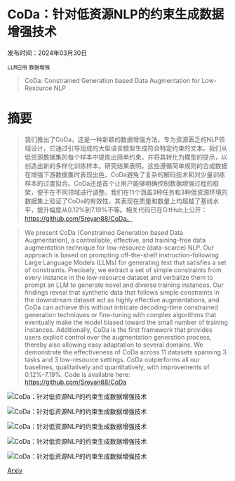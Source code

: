 # CoDa：针对低资源NLP的约束生成数据增强技术

发布时间：2024年03月30日

`LLM应用` `数据增强`

> CoDa: Constrained Generation based Data Augmentation for Low-Resource NLP

# 摘要

> 我们推出了CoDa，这是一种新颖的数据增强方法，专为资源匮乏的NLP领域设计，它通过引导现成的大型语言模型生成符合特定约束的文本。我们从低资源数据集的每个样本中提炼出简单约束，并将其转化为模型的提示，以创造出新的多样化训练样本。研究结果表明，这些遵循简单规则的合成数据在增强下游数据集时表现出色，CoDa避免了复杂的解码技术和对少量训练样本的过度拟合。CoDa还是首个让用户能够明确控制数据增强过程的框架，便于在不同领域进行调整。我们在11个涵盖3种任务和3种低资源环境的数据集上验证了CoDa的有效性，其表现在质量和数量上均超越了基线水平，提升幅度从0.12%到7.19%不等。相关代码已在GitHub上公开：https://github.com/Sreyan88/CoDa。

> We present CoDa (Constrained Generation based Data Augmentation), a controllable, effective, and training-free data augmentation technique for low-resource (data-scarce) NLP. Our approach is based on prompting off-the-shelf instruction-following Large Language Models (LLMs) for generating text that satisfies a set of constraints. Precisely, we extract a set of simple constraints from every instance in the low-resource dataset and verbalize them to prompt an LLM to generate novel and diverse training instances. Our findings reveal that synthetic data that follows simple constraints in the downstream dataset act as highly effective augmentations, and CoDa can achieve this without intricate decoding-time constrained generation techniques or fine-tuning with complex algorithms that eventually make the model biased toward the small number of training instances. Additionally, CoDa is the first framework that provides users explicit control over the augmentation generation process, thereby also allowing easy adaptation to several domains. We demonstrate the effectiveness of CoDa across 11 datasets spanning 3 tasks and 3 low-resource settings. CoDa outperforms all our baselines, qualitatively and quantitatively, with improvements of 0.12%-7.19%. Code is available here: https://github.com/Sreyan88/CoDa

![CoDa：针对低资源NLP的约束生成数据增强技术](../../../paper_images/2404.00415/x1.png)

![CoDa：针对低资源NLP的约束生成数据增强技术](../../../paper_images/2404.00415/x2.png)

![CoDa：针对低资源NLP的约束生成数据增强技术](../../../paper_images/2404.00415/x3.png)

![CoDa：针对低资源NLP的约束生成数据增强技术](../../../paper_images/2404.00415/x4.png)

![CoDa：针对低资源NLP的约束生成数据增强技术](../../../paper_images/2404.00415/x5.png)

[Arxiv](https://arxiv.org/abs/2404.00415)